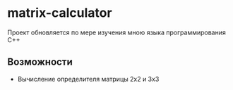 # matrix-calculator

Проект обновляется по мере изучения мною языка программирования C++

## Возможности
- Вычисление определителя матрицы 2x2 и 3x3